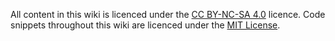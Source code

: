 All content in this wiki is licenced under the [CC BY-NC-SA 4.0](https://creativecommons.org/licenses/by-nc-sa/4.0/) licence. Code snippets throughout this wiki are licenced under the [MIT License](https://github.com/lachlanmcdonald/magicavoxel-shaders/blob/master/LICENSE.md).
